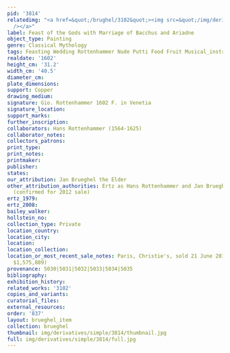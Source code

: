 ```yaml
---
pid: '3814'
relatedimg: "<a href=&quot;/brughel/3102&quot;><img src=&quot;/img/derivatives/simple/3102/thumbnail.jpg&quot;
  /></a>"
label: Feast of the Gods with Marriage of Bacchus and Ariadne
object_type: Painting
genre: Classical Mythology
tags: Feasting Wedding Rottenhammer Nude Putti Food Fruit Musical_instruments
realdate: '1602'
height_cm: '31.2'
width_cm: '40.5'
diameter_cm: 
plate_dimensions: 
support: Copper
drawing_medium: 
signature: Gio. Rottenhammer 1602 F. in Venetia
signature_location: 
support_marks: 
further_inscription: 
collaborators: Hans Rottenhammer (1564-1625)
collaborator_notes: 
collectors_patrons: 
print_type: 
print_notes: 
printmaker: 
publisher: 
states: 
our_attribution: Jan Brueghel the Elder
other_attribution_authorities: Ertz as Hans Rottenhammer and Jan Brueghel the Elder
  (confirmed for 2012 sale)
ertz_1979: 
ertz_2008: 
bailey_walker: 
hollstein_no: 
collection_type: Private
location_country: 
location_city: 
location: 
location_collection: 
location_or_most_recent_sale_notes: Paris, Christie's, sold 21 June 2012, lot 15 (for
  $1,575,889)
provenance: 5030|5031|5032|5033|5034|5035
bibliography: 
exhibition_history: 
related_works: '3102'
copies_and_variants: 
curatorial_files: 
external_resources: 
order: '837'
layout: brueghel_item
collection: brueghel
thumbnail: img/derivatives/simple/3814/thumbnail.jpg
full: img/derivatives/simple/3814/full.jpg
---
```


